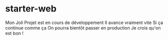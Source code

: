# starter-web
Mon Joli Projet
est en cours de développement
Il avance vraiment vite
Si ça continue comme ça
On pourra bientôt passer en production
Je crois qu'on est bon !
